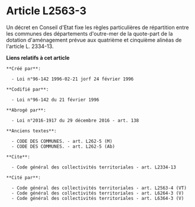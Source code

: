 # Article L2563-3

Un décret en Conseil d'Etat fixe les règles particulières de répartition entre les communes des départements d'outre-mer de
la quote-part de la dotation d'aménagement prévue aux quatrième et cinquième alinéas de l'article L. 2334-13.

**Liens relatifs à cet article**

	**Créé par**:

	  - Loi n°96-142 1996-02-21 jorf 24 février 1996

	**Codifié par**:

	  - Loi n°96-142 du 21 février 1996

	**Abrogé par**:

	  - Loi n°2016-1917 du 29 décembre 2016 - art. 138

	**Anciens textes**:

	  - CODE DES COMMUNES. - art. L262-5 (M)
	  - CODE DES COMMUNES. - art. L262-5 (Ab)

	**Cite**:

	  - Code général des collectivités territoriales - art. L2334-13

	**Cité par**:

	  - Code général des collectivités territoriales - art. L2563-4 (VT)
	  - Code général des collectivités territoriales - art. L6264-3 (V)
	  - Code général des collectivités territoriales - art. L6364-3 (V)
